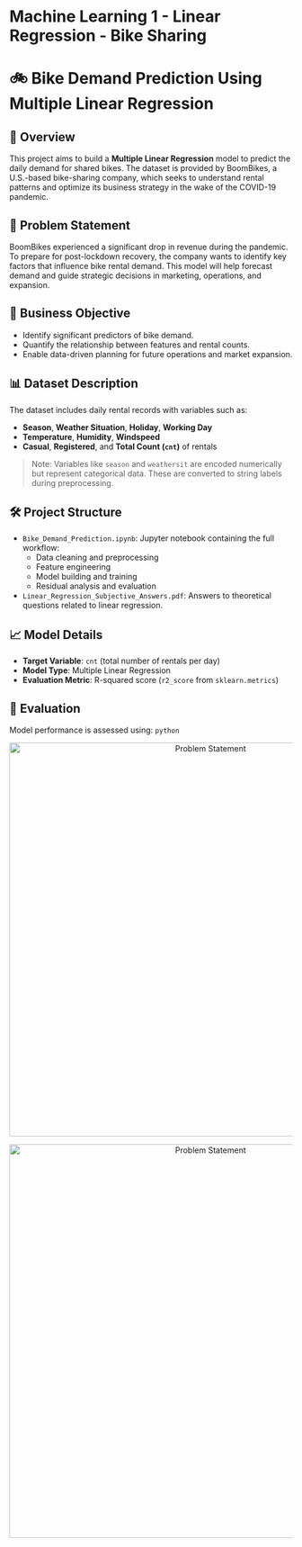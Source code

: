 # Machine Learning 1 - Linear Regression - Bike Sharing

# 🚲 Bike Demand Prediction Using Multiple Linear Regression

## 📘 Overview
This project aims to build a **Multiple Linear Regression** model to predict the daily demand for shared bikes. The dataset is provided by BoomBikes, a U.S.-based bike-sharing company, which seeks to understand rental patterns and optimize its business strategy in the wake of the COVID-19 pandemic.

## 🧠 Problem Statement
BoomBikes experienced a significant drop in revenue during the pandemic. To prepare for post-lockdown recovery, the company wants to identify key factors that influence bike rental demand. This model will help forecast demand and guide strategic decisions in marketing, operations, and expansion.

## 🎯 Business Objective
- Identify significant predictors of bike demand.
- Quantify the relationship between features and rental counts.
- Enable data-driven planning for future operations and market expansion.

## 📊 Dataset Description
The dataset includes daily rental records with variables such as:
- **Season**, **Weather Situation**, **Holiday**, **Working Day**
- **Temperature**, **Humidity**, **Windspeed**
- **Casual**, **Registered**, and **Total Count (`cnt`)** of rentals

> Note: Variables like `season` and `weathersit` are encoded numerically but represent categorical data. These are converted to string labels during preprocessing.

## 🛠️ Project Structure
- `Bike_Demand_Prediction.ipynb`: Jupyter notebook containing the full workflow:
  - Data cleaning and preprocessing
  - Feature engineering
  - Model building and training
  - Residual analysis and evaluation
- `Linear_Regression_Subjective_Answers.pdf`: Answers to theoretical questions related to linear regression.

## 📈 Model Details
- **Target Variable**: `cnt` (total number of rentals per day)
- **Model Type**: Multiple Linear Regression
- **Evaluation Metric**: R-squared score (`r2_score` from `sklearn.metrics`)

## 🧪 Evaluation
Model performance is assessed using:
```python```


<p align="center">
  <img src="ML1-LR-BikeSharing.png" alt="Problem Statement" width="700">
</p>
<p align="center">
  <img src="ML1-LR-BikeSharing2.png" alt="Problem Statement" width="700">
</p>
